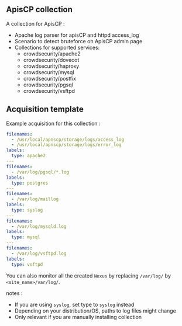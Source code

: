 ## ApisCP collection

A collection for ApisCP :
 - Apache log parser for apisCP and httpd access_log
 - Scenario to detect bruteforce on ApisCP admin page
 - Collections for supported services:
    - crowdsecurity/apache2
    - crowdsecurity/dovecot
    - crowdsecurity/haproxy
    - crowdsecurity/mysql
    - crowdsecurity/postfix
    - crowdsecurity/pgsql
    - crowdsecurity/vsftpd


## Acquisition template

Example acquisition for this collection :

```yaml
filenames:
  - /usr/local/apnscp/storage/logs/access_log
  - /usr/local/apnscp/storage/logs/error_log
labels:
  type: apache2
---
filenames:
  - /var/log/pgsql/*.log
labels:
  type: postgres
---
filenames:
  - /var/log/maillog
labels:
  type: syslog
---
filenames:
  - /var/log/mysqld.log
labels:
  type: mysql
---
filenames:
  - /var/log/vsftpd.log
labels:
  type: vsftpd
```

You can also monitor all the created `Nexus` by replacing `/var/log/` by `<site_name>/var/log/`.


notes :
 -  If you are using `syslog`, set type to `syslog` instead
 -  Depending on your distribution/OS, paths to log files might change
 -  Only relevant if you are manually installing collection

